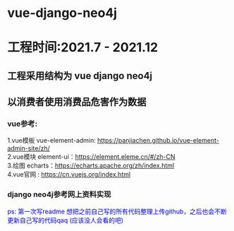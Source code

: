 # vue-django-neo4j
# 工程时间:2021.7 - 2021.12
## 工程采用结构为 vue django neo4j
## 以消费者使用消费品危害作为数据
### vue参考:
1.vue模板 vue-element-admin: https://panjiachen.github.io/vue-element-admin-site/zh/  <br>
2.vue模块 element-ui：https://element.eleme.cn/#/zh-CN <br>
3.绘图 echarts：https://echarts.apache.org/zh/index.html <br>
4.vue官网 : https://cn.vuejs.org/index.html <br>
### django neo4j参考网上资料实现
<span style="color: blue">ps: 第一次写readme 想把之前自己写的所有代码整理上传github，之后也会不断更新自己写的代码qaq (应该没人会看的吧)<span>
